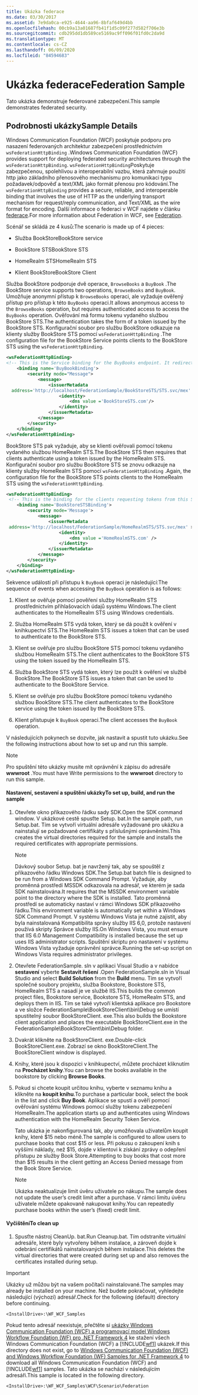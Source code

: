 ```yaml
---
title: Ukázka federace
ms.date: 03/30/2017
ms.assetid: 7e9da0ca-e925-4644-aa96-8bfaf649d4bb
ms.openlocfilehash: 00cb9a13a01687fb41f1d5c09f277d582f706e3b
ms.sourcegitcommit: cdb295dd1db589ce5169ac9ff096f01fd0c2da9d
ms.translationtype: MT
ms.contentlocale: cs-CZ
ms.lasthandoff: 06/09/2020
ms.locfileid: "84594683"
---
```

# <a name="federation-sample"></a><span data-ttu-id="7755d-102">Ukázka federace</span><span class="sxs-lookup"><span data-stu-id="7755d-102">Federation Sample</span></span>
<span data-ttu-id="7755d-103">Tato ukázka demonstruje federované zabezpečení.</span><span class="sxs-lookup"><span data-stu-id="7755d-103">This sample demonstrates federated security.</span></span>  
  
## <a name="sample-details"></a><span data-ttu-id="7755d-104">Podrobnosti ukázky</span><span class="sxs-lookup"><span data-stu-id="7755d-104">Sample Details</span></span>  
 <span data-ttu-id="7755d-105">Windows Communication Foundation (WCF) poskytuje podporu pro nasazení federovaných architektur zabezpečení prostřednictvím `wsFederationHttpBinding` .</span><span class="sxs-lookup"><span data-stu-id="7755d-105">Windows Communication Foundation (WCF) provides support for deploying federated security architectures through the `wsFederationHttpBinding`.</span></span> <span data-ttu-id="7755d-106">`wsFederationHttpBinding`Poskytuje zabezpečenou, spolehlivou a interoperabilní vazbu, která zahrnuje použití http jako základního přenosového mechanismu pro komunikaci typu požadavek/odpověď a text/XML jako formát přenosu pro kódování.</span><span class="sxs-lookup"><span data-stu-id="7755d-106">The `wsFederationHttpBinding` provides a secure, reliable, and interoperable binding that involves the use of HTTP as the underlying transport mechanism for request/reply communication, and Text/XML as the wire format for encoding.</span></span> <span data-ttu-id="7755d-107">Další informace o federaci v WCF najdete v článku [federace](../feature-details/federation.md).</span><span class="sxs-lookup"><span data-stu-id="7755d-107">For more information about Federation in WCF, see [Federation](../feature-details/federation.md).</span></span>  
  
 <span data-ttu-id="7755d-108">Scénář se skládá ze 4 kusů:</span><span class="sxs-lookup"><span data-stu-id="7755d-108">The scenario is made up of 4 pieces:</span></span>  
  
- <span data-ttu-id="7755d-109">Služba BookStore</span><span class="sxs-lookup"><span data-stu-id="7755d-109">BookStore service</span></span>  
  
- <span data-ttu-id="7755d-110">BookStore STS</span><span class="sxs-lookup"><span data-stu-id="7755d-110">BookStore STS</span></span>  
  
- <span data-ttu-id="7755d-111">HomeRealm STS</span><span class="sxs-lookup"><span data-stu-id="7755d-111">HomeRealm STS</span></span>  
  
- <span data-ttu-id="7755d-112">Klient BookStore</span><span class="sxs-lookup"><span data-stu-id="7755d-112">BookStore Client</span></span>  
  
 <span data-ttu-id="7755d-113">Služba BookStore podporuje dvě operace, `BrowseBooks` a `BuyBook` .</span><span class="sxs-lookup"><span data-stu-id="7755d-113">The BookStore service supports two operations, `BrowseBooks` and `BuyBook`.</span></span> <span data-ttu-id="7755d-114">Umožňuje anonymní přístup k `BrowseBooks` operaci, ale vyžaduje ověřený přístup pro přístup k této `BuyBooks` operaci.</span><span class="sxs-lookup"><span data-stu-id="7755d-114">It allows anonymous access to the `BrowseBooks` operation, but requires authenticated access to access the `BuyBooks` operation.</span></span> <span data-ttu-id="7755d-115">Ověřování má formu tokenu vydaného službou BookStore STS.</span><span class="sxs-lookup"><span data-stu-id="7755d-115">The authentication takes the form of a token issued by the BookStore STS.</span></span> <span data-ttu-id="7755d-116">Konfigurační soubor pro službu BookStore odkazuje na klienty služby BookStore STS pomocí `wsFederationHttpBinding` .</span><span class="sxs-lookup"><span data-stu-id="7755d-116">The configuration file for the BookStore Service points clients to the BookStore STS using the `wsFederationHttpBinding`.</span></span>  
  
```xml  
<wsFederationHttpBinding>  
<!-- This is the Service binding for the BuyBooks endpoint. It redirects clients to the BookStore STS -->  
    <binding name='BuyBookBinding'>  
        <security mode="Message">  
            <message>  
                <issuerMetadata  
  address='http://localhost/FederationSample/BookStoreSTS/STS.svc/mex' >  
                    <identity>  
                        <dns value ='BookStoreSTS.com'/>  
                    </identity>  
                </issuerMetadata>  
            </message>  
        </security>  
    </binding>  
</wsFederationHttpBinding>  
```  
  
 <span data-ttu-id="7755d-117">BookStore STS pak vyžaduje, aby se klienti ověřovali pomocí tokenu vydaného službou HomeRealm STS.</span><span class="sxs-lookup"><span data-stu-id="7755d-117">The BookStore STS then requires that clients authenticate using a token issued by the HomeRealm STS.</span></span> <span data-ttu-id="7755d-118">Konfigurační soubor pro službu BookStore STS se znovu odkazuje na klienty služby HomeRealm STS pomocí `wsFederationHttpBinding` .</span><span class="sxs-lookup"><span data-stu-id="7755d-118">Again, the configuration file for the BookStore STS points clients to the HomeRealm STS using the `wsFederationHttpBinding`.</span></span>  
  
```xml  
<wsFederationHttpBinding>  
 <!-- This is the binding for the clients requesting tokens from this STS. It redirects clients to the HomeRealm STS -->  
    <binding name='BookStoreSTSBinding'>  
        <security mode='Message'>  
            <message>  
                <issuerMetadata  
 address='http://localhost/FederationSample/HomeRealmSTS/STS.svc/mex' >  
                    <identity>  
                        <dns value ='HomeRealmSTS.com' />  
                    </identity>  
                </issuerMetadata>  
            </message>  
        </security>  
    </binding>  
</wsFederationHttpBinding>  
```  
  
 <span data-ttu-id="7755d-119">Sekvence událostí při přístupu k `BuyBook` operaci je následující:</span><span class="sxs-lookup"><span data-stu-id="7755d-119">The sequence of events when accessing the `BuyBook` operation is as follows:</span></span>  
  
1. <span data-ttu-id="7755d-120">Klient se ověřuje pomocí pověření služby HomeRealm STS prostřednictvím přihlašovacích údajů systému Windows.</span><span class="sxs-lookup"><span data-stu-id="7755d-120">The client authenticates to the HomeRealm STS using Windows credentials.</span></span>  
  
2. <span data-ttu-id="7755d-121">Služba HomeRealm STS vydá token, který se dá použít k ověření v knihkupectví STS.</span><span class="sxs-lookup"><span data-stu-id="7755d-121">The HomeRealm STS issues a token that can be used to authenticate to the BookStore STS.</span></span>  
  
3. <span data-ttu-id="7755d-122">Klient se ověřuje pro službu BookStore STS pomocí tokenu vydaného službou HomeRealm STS.</span><span class="sxs-lookup"><span data-stu-id="7755d-122">The client authenticates to the BookStore STS using the token issued by the HomeRealm STS.</span></span>  
  
4. <span data-ttu-id="7755d-123">Služba BookStore STS vydá token, který lze použít k ověření ve službě BookStore.</span><span class="sxs-lookup"><span data-stu-id="7755d-123">The BookStore STS issues a token that can be used to authenticate to the BookStore Service.</span></span>  
  
5. <span data-ttu-id="7755d-124">Klient se ověřuje pro službu BookStore pomocí tokenu vydaného službou BookStore STS.</span><span class="sxs-lookup"><span data-stu-id="7755d-124">The client authenticates to the BookStore service using the token issued by the BookStore STS.</span></span>  
  
6. <span data-ttu-id="7755d-125">Klient přistupuje k `BuyBook` operaci.</span><span class="sxs-lookup"><span data-stu-id="7755d-125">The client accesses the `BuyBook` operation.</span></span>  
  
 <span data-ttu-id="7755d-126">V následujících pokynech se dozvíte, jak nastavit a spustit tuto ukázku.</span><span class="sxs-lookup"><span data-stu-id="7755d-126">See the following instructions about how to set up and run this sample.</span></span>  
  
> [!NOTE]
> <span data-ttu-id="7755d-127">Pro spuštění této ukázky musíte mít oprávnění k zápisu do adresáře **wwwroot** .</span><span class="sxs-lookup"><span data-stu-id="7755d-127">You must have Write permissions to the **wwwroot** directory to run this sample.</span></span>  
  
#### <a name="to-set-up-build-and-run-the-sample"></a><span data-ttu-id="7755d-128">Nastavení, sestavení a spuštění ukázky</span><span class="sxs-lookup"><span data-stu-id="7755d-128">To set up, build, and run the sample</span></span>  
  
1. <span data-ttu-id="7755d-129">Otevřete okno příkazového řádku sady SDK.</span><span class="sxs-lookup"><span data-stu-id="7755d-129">Open the SDK command window.</span></span> <span data-ttu-id="7755d-130">V ukázkové cestě spusťte Setup. bat.</span><span class="sxs-lookup"><span data-stu-id="7755d-130">In the sample path, run Setup.bat.</span></span> <span data-ttu-id="7755d-131">Tím se vytvoří virtuální adresáře vyžadované pro ukázku a nainstalují se požadované certifikáty s příslušnými oprávněními.</span><span class="sxs-lookup"><span data-stu-id="7755d-131">This creates the virtual directories required for the sample and installs the required certificates with appropriate permissions.</span></span>  
  
    > [!NOTE]
    > <span data-ttu-id="7755d-132">Dávkový soubor Setup. bat je navržený tak, aby se spouštěl z příkazového řádku Windows SDK.</span><span class="sxs-lookup"><span data-stu-id="7755d-132">The Setup.bat batch file is designed to be run from a Windows SDK Command Prompt.</span></span> <span data-ttu-id="7755d-133">Vyžaduje, aby proměnná prostředí MSSDK odkazovala na adresář, ve kterém je sada SDK nainstalována.</span><span class="sxs-lookup"><span data-stu-id="7755d-133">It requires that the MSSDK environment variable point to the directory where the SDK is installed.</span></span> <span data-ttu-id="7755d-134">Tato proměnná prostředí se automaticky nastaví v rámci Windows SDK příkazového řádku.</span><span class="sxs-lookup"><span data-stu-id="7755d-134">This environment variable is automatically set within a Windows SDK Command Prompt.</span></span> <span data-ttu-id="7755d-135">V systému Windows Vista je nutné zajistit, aby byla nainstalovaná Kompatibilita správy služby IIS 6,0, protože nastavení používá skripty Správce služby IIS.</span><span class="sxs-lookup"><span data-stu-id="7755d-135">On Windows Vista, you must ensure that IIS 6.0 Management Compatibility is installed because the set up uses IIS administrator scripts.</span></span> <span data-ttu-id="7755d-136">Spuštění skriptu pro nastavení v systému Windows Vista vyžaduje oprávnění správce.</span><span class="sxs-lookup"><span data-stu-id="7755d-136">Running the set-up script on Windows Vista requires administrator privileges.</span></span>  
  
2. <span data-ttu-id="7755d-137">Otevřete FederationSample. sln v aplikaci Visual Studio a v nabídce **sestavení** vyberte **Sestavit řešení** .</span><span class="sxs-lookup"><span data-stu-id="7755d-137">Open FederationSample.sln in Visual Studio and select **Build Solution** from the **Build** menu.</span></span> <span data-ttu-id="7755d-138">Tím se vytvoří společné soubory projektu, služba Bookstore, Bookstore STS, HomeRealm STS a nasadí je ve službě IIS.</span><span class="sxs-lookup"><span data-stu-id="7755d-138">This builds the common project files, Bookstore service, Bookstore STS, HomeRealm STS, and deploys them in IIS.</span></span> <span data-ttu-id="7755d-139">Tím se také vytvoří klientská aplikace pro Bookstore a ve složce FederationSample\BookStoreClient\bin\Debug se umístí spustitelný soubor BookStoreClient. exe.</span><span class="sxs-lookup"><span data-stu-id="7755d-139">This also builds the Bookstore client application and places the executable BookStoreClient.exe in the FederationSample\BookStoreClient\bin\Debug folder.</span></span>  
  
3. <span data-ttu-id="7755d-140">Dvakrát klikněte na BookStoreClient. exe.</span><span class="sxs-lookup"><span data-stu-id="7755d-140">Double-click BookStoreClient.exe.</span></span> <span data-ttu-id="7755d-141">Zobrazí se okno BookStoreClient.</span><span class="sxs-lookup"><span data-stu-id="7755d-141">The BookStoreClient window is displayed.</span></span>  
  
4. <span data-ttu-id="7755d-142">Knihy, které jsou k dispozici v knihkupectví, můžete procházet kliknutím na **Procházet knihy**.</span><span class="sxs-lookup"><span data-stu-id="7755d-142">You can browse the books available in the bookstore by clicking **Browse Books**.</span></span>  
  
5. <span data-ttu-id="7755d-143">Pokud si chcete koupit určitou knihu, vyberte v seznamu knihu a klikněte na **koupit knihu**.</span><span class="sxs-lookup"><span data-stu-id="7755d-143">To purchase a particular book, select the book in the list and click **Buy Book**.</span></span> <span data-ttu-id="7755d-144">Aplikace se spustí a ověří pomocí ověřování systému Windows pomocí služby tokenu zabezpečení HomeRealm.</span><span class="sxs-lookup"><span data-stu-id="7755d-144">The application starts up and authenticates using Windows authentication with the HomeRealm Security Token Service.</span></span>  
  
     <span data-ttu-id="7755d-145">Tato ukázka je nakonfigurovaná tak, aby umožňovala uživatelům koupit knihy, které $15 nebo méně.</span><span class="sxs-lookup"><span data-stu-id="7755d-145">The sample is configured to allow users to purchase books that cost $15 or less.</span></span> <span data-ttu-id="7755d-146">Při pokusu o zakoupení knih s vyššími náklady, než $15, dojde v klientovi k získání zprávy o odepření přístupu ze služby Book Store.</span><span class="sxs-lookup"><span data-stu-id="7755d-146">Attempting to buy books that cost more than $15 results in the client getting an Access Denied message from the Book Store Service.</span></span>  
  
    > [!NOTE]
    > <span data-ttu-id="7755d-147">Ukázka neaktualizuje limit úvěru uživatele po nákupu.</span><span class="sxs-lookup"><span data-stu-id="7755d-147">The sample does not update the user’s credit limit after a purchase.</span></span> <span data-ttu-id="7755d-148">V rámci limitu úvěru uživatele můžete opakovaně nakupovat knihy.</span><span class="sxs-lookup"><span data-stu-id="7755d-148">You can repeatedly purchase books within the user’s (fixed) credit limit.</span></span>  
  
#### <a name="to-clean-up"></a><span data-ttu-id="7755d-149">Vyčištění</span><span class="sxs-lookup"><span data-stu-id="7755d-149">To clean up</span></span>  
  
1. <span data-ttu-id="7755d-150">Spusťte nástroj CleanUp. bat.</span><span class="sxs-lookup"><span data-stu-id="7755d-150">Run Cleanup.bat.</span></span> <span data-ttu-id="7755d-151">Tím odstraníte virtuální adresáře, které byly vytvořeny během instalace, a zároveň dojde k odebrání certifikátů nainstalovaných během instalace.</span><span class="sxs-lookup"><span data-stu-id="7755d-151">This deletes the virtual directories that were created during set up and also removes the certificates installed during setup.</span></span>  
  
> [!IMPORTANT]
> <span data-ttu-id="7755d-152">Ukázky už můžou být na vašem počítači nainstalované.</span><span class="sxs-lookup"><span data-stu-id="7755d-152">The samples may already be installed on your machine.</span></span> <span data-ttu-id="7755d-153">Než budete pokračovat, vyhledejte následující (výchozí) adresář.</span><span class="sxs-lookup"><span data-stu-id="7755d-153">Check for the following (default) directory before continuing.</span></span>  
>
> `<InstallDrive>:\WF_WCF_Samples`  
>
> <span data-ttu-id="7755d-154">Pokud tento adresář neexistuje, přečtěte si [ukázky Windows Communication Foundation (WCF) a programovací model Windows Workflow Foundation (WF) pro .NET Framework 4](https://www.microsoft.com/download/details.aspx?id=21459) ke stažení všech Windows Communication Foundation (WCF) a [!INCLUDE[wf1](../../../../includes/wf1-md.md)] ukázek.</span><span class="sxs-lookup"><span data-stu-id="7755d-154">If this directory does not exist, go to [Windows Communication Foundation (WCF) and Windows Workflow Foundation (WF) Samples for .NET Framework 4](https://www.microsoft.com/download/details.aspx?id=21459) to download all Windows Communication Foundation (WCF) and [!INCLUDE[wf1](../../../../includes/wf1-md.md)] samples.</span></span> <span data-ttu-id="7755d-155">Tato ukázka se nachází v následujícím adresáři.</span><span class="sxs-lookup"><span data-stu-id="7755d-155">This sample is located in the following directory.</span></span>  
>
> `<InstallDrive>:\WF_WCF_Samples\WCF\Scenario\Federation`  

